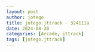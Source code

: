 ```yaml
---
layout: post
author: jotego
title: jotego.jttrack - 324111a
date: 2024-08-30
categories: [Arcade, jttrack]
tags: [jotego.jttrack]
---
```


